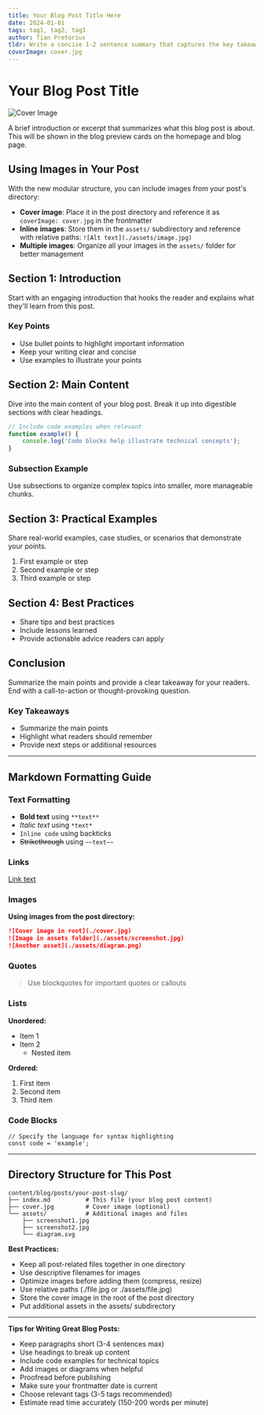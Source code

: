```yaml
---
title: Your Blog Post Title Here
date: 2024-01-01
tags: tag1, tag2, tag3
author: Tian Pretorius
tldr: Write a concise 1-2 sentence summary that captures the key takeaway of your post. This will be displayed in blog cards.
coverImage: cover.jpg
---
```


# Your Blog Post Title

![Cover Image](./cover.jpg)

A brief introduction or excerpt that summarizes what this blog post is about. This will be shown in the blog preview cards on the homepage and blog page.

## Using Images in Your Post

With the new modular structure, you can include images from your post's directory:

- **Cover image**: Place it in the post directory and reference it as `coverImage: cover.jpg` in the frontmatter
- **Inline images**: Store them in the `assets/` subdirectory and reference with relative paths: `![Alt text](./assets/image.jpg)`
- **Multiple images**: Organize all your images in the `assets/` folder for better management

## Section 1: Introduction

Start with an engaging introduction that hooks the reader and explains what they'll learn from this post.

### Key Points
- Use bullet points to highlight important information
- Keep your writing clear and concise
- Use examples to illustrate your points

## Section 2: Main Content

Dive into the main content of your blog post. Break it up into digestible sections with clear headings.

```javascript
// Include code examples when relevant
function example() {
    console.log('Code blocks help illustrate technical concepts');
}
```

### Subsection Example

Use subsections to organize complex topics into smaller, more manageable chunks.

## Section 3: Practical Examples

Share real-world examples, case studies, or scenarios that demonstrate your points.

1. First example or step
2. Second example or step
3. Third example or step

## Section 4: Best Practices

- Share tips and best practices
- Include lessons learned
- Provide actionable advice readers can apply

## Conclusion

Summarize the main points and provide a clear takeaway for your readers. End with a call-to-action or thought-provoking question.

### Key Takeaways

- Summarize the main points
- Highlight what readers should remember
- Provide next steps or additional resources

---

## Markdown Formatting Guide

### Text Formatting
- **Bold text** using `**text**`
- *Italic text* using `*text*`
- `Inline code` using backticks
- ~~Strikethrough~~ using `~~text~~`

### Links
[Link text](https://example.com)

### Images

**Using images from the post directory:**
```markdown
![Cover image in root](./cover.jpg)
![Image in assets folder](./assets/screenshot.jpg)
![Another asset](./assets/diagram.png)
```

### Quotes
> Use blockquotes for important quotes or callouts

### Lists
**Unordered:**
- Item 1
- Item 2
  - Nested item

**Ordered:**
1. First item
2. Second item
3. Third item

### Code Blocks
```language
// Specify the language for syntax highlighting
const code = 'example';
```

---

## Directory Structure for This Post

```
content/blog/posts/your-post-slug/
├── index.md          # This file (your blog post content)
├── cover.jpg         # Cover image (optional)
└── assets/           # Additional images and files
    ├── screenshot1.jpg
    ├── screenshot2.jpg
    └── diagram.svg
```

**Best Practices:**
- Keep all post-related files together in one directory
- Use descriptive filenames for images
- Optimize images before adding them (compress, resize)
- Use relative paths (./file.jpg or ./assets/file.jpg)
- Store the cover image in the root of the post directory
- Put additional assets in the assets/ subdirectory

---

**Tips for Writing Great Blog Posts:**
- Keep paragraphs short (3-4 sentences max)
- Use headings to break up content
- Include code examples for technical topics
- Add images or diagrams when helpful
- Proofread before publishing
- Make sure your frontmatter date is current
- Choose relevant tags (3-5 tags recommended)
- Estimate read time accurately (150-200 words per minute)
